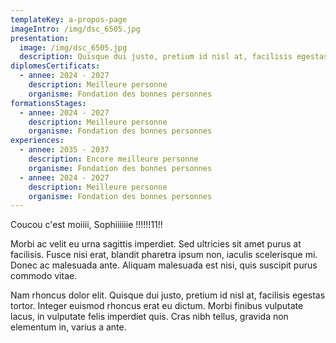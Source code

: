 ```yaml
---
templateKey: a-propos-page 
imageIntro: /img/dsc_6505.jpg
presentation:
  image: /img/dsc_6505.jpg
  description: Quisque dui justo, pretium id nisl at, facilisis egestas tortor. Integer euismod rhoncus erat eu dictum. Morbi finibus vulputate lacus.
diplomesCertificats:
  - annee: 2024 - 2027
    description: Meilleure personne
    organisme: Fondation des bonnes personnes
formationsStages:
  - annee: 2024 - 2027
    description: Meilleure personne
    organisme: Fondation des bonnes personnes
experiences:
  - annee: 2035 - 2037
    description: Encore meilleure personne
    organisme: Fondation des bonnes personnes
  - annee: 2024 - 2027
    description: Meilleure personne
    organisme: Fondation des bonnes personnes
---
```

Coucou c'est moiiii, Sophiiiiiie !!!!!!11!!

Morbi ac velit eu urna sagittis imperdiet. Sed ultricies sit amet purus at facilisis. Fusce nisi erat, blandit pharetra ipsum non, iaculis scelerisque mi. Donec ac malesuada ante. Aliquam malesuada est nisi, quis suscipit purus commodo vitae.

Nam rhoncus dolor elit. Quisque dui justo, pretium id nisl at, facilisis egestas tortor. Integer euismod rhoncus erat eu dictum. Morbi finibus vulputate lacus, in vulputate felis imperdiet quis. Cras nibh tellus, gravida non elementum in, varius a ante. 